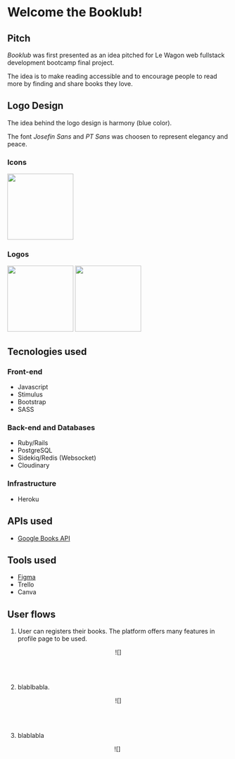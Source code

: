 <h1>Welcome the Booklub!</h1>

<h2>Pitch</h2>

*Booklub* was first presented as an idea pitched for Le Wagon web fullstack development bootcamp final project.

The idea is to make reading accessible and to encourage people to read more by finding and share books they love.

<h2>Logo Design</h2>

The idea behind the logo design is harmony (blue color).

The font *Josefin Sans* and *PT Sans* was choosen to represent elegancy and peace.

<h3>Icons</h3>

<div align="left">
<img src="" alt=""  width="150px">
</div>

<h3>Logos</h3>

<div align="left">
<img src="" alt="" width="150px">

<img src="" width="150px">
</div>

<h2>Tecnologies used</h2>

<h3>Front-end</h3>

<ul>
  <li>Javascript</li>
  <li>Stimulus</li>
  <li>Bootstrap</li>
  <li>SASS</li>
  
</ul>

<h3>Back-end and Databases</h3>

<ul>
  <li>Ruby/Rails</li>
  <li>PostgreSQL </li>
  <li>Sidekiq/Redis (Websocket)</li>
  <li>Cloudinary</li>
</ul>

<h3>Infrastructure</h3>

<ul>
  <li>Heroku</li>
</ul>

<h2>APIs used</h2>

<ul>
  <li>
    <a href="https://developers.google.com/books">Google Books API </a>
  </li>
</ul>

<h2>Tools used</h2>

<ul>
  <li>
    <a href="link">Figma </a>
    <li>Trello</li>
    <li>Canva</li>
  </li>
</ul>

<h2>User flows</h2>

1) User can registers their books. The platform offers many features in profile page to be used.

<div align="center">

  ![]
</div>

<br>
<br>

2) blablbabla.

<div align="center">

  ![]
</div>

<br>
<br>

3) blablabla

<div align="center">

  ![]
  <img src="">

</div>
